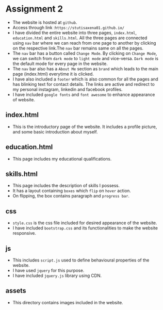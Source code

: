 # Assignment 2
- The website is hosted at `github`.
- Access through link :`https://stutisaxena01.github.io/`
- I have divided the entire website into three pages, `index.html`, `education.html` and `skills.html`. All the three pages are connected using `nav` bar where we can reach from one page to another by clicking on the respective link.The `nav` bar remains same on all the pages.
- The `nav` bar has a button called `Change Mode`. By clicking on `Change Mode`, we can switch from `dark mode` to `light mode` and vice-versa. `Dark mode` is the default mode for every page in the website.
- The `nav` bar also has a `About Me` section as `brand` which leads to the main page (index.html) everytime it is clicked.
- I have also included a `footer` which is also common for all the pages and has blinking text for contact details. The links are active and redirect to my personal instagram, linkedin and facebook profiles.
- I have included `google fonts` and `font awesome` to enhance appearance of website.

## index.html
- This is the introductory page of the website. It includes a profile picture, and some basic introduction about myself.

## education.html
 - This page includes my educational qualifications.
 
## skills.html
- This page includes the description of skills I possess.
- It has a layout containing `boxes` which `flip` on `hover` action.
- On flipping, the box contains paragraph and `progress bar`.

## css
- `style.css` is the css file included for desired appearance of the website.
- I have included `bootstrap.css` and its functionalities to make the website responsive.

## js
- This includes `script.js` used to define behavioural properties of the website.
- I have used `jquery` for this purpose.
- I have included `jquery.js` library using CDN.

## assets
- This directory contains images included in the website.
